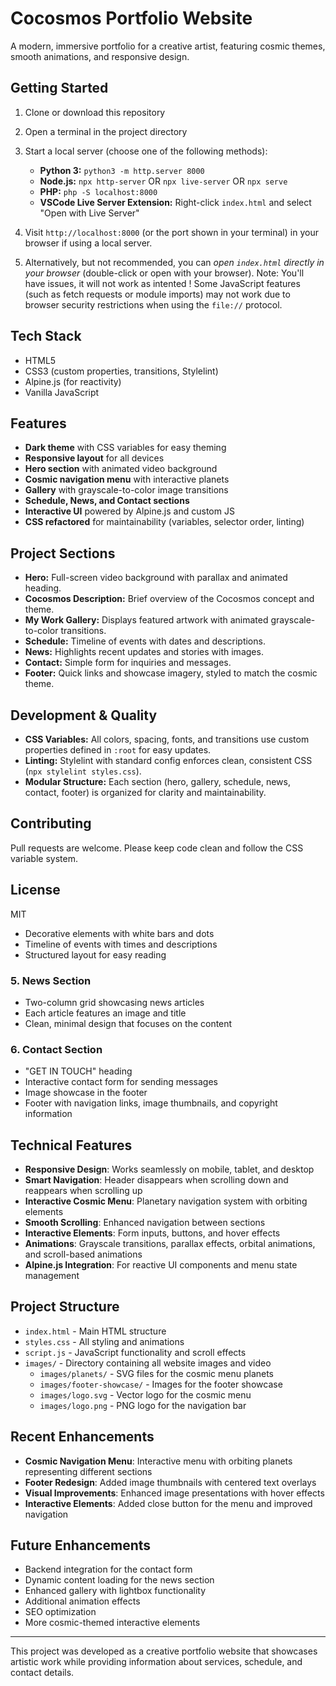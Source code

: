 # Cocosmos Portfolio Website

A modern, immersive portfolio for a creative artist, featuring cosmic themes, smooth animations, and responsive design.

## Getting Started

1. Clone or download this repository
2. Open a terminal in the project directory
3. Start a local server (choose one of the following methods):
   - **Python 3:** `python3 -m http.server 8000`
   - **Node.js:** `npx http-server` OR `npx live-server` OR `npx serve`
   - **PHP:** `php -S localhost:8000`
   - **VSCode Live Server Extension:** Right-click `index.html` and select "Open with Live Server"
4. Visit `http://localhost:8000` (or the port shown in your terminal) in your browser if using a local server.

5. Alternatively, but not recommended, you can *open `index.html` directly in your browser* (double-click or open with your browser).
Note: You'll have issues, it will not work as intented ! Some JavaScript features (such as fetch requests or module imports) may not work due to browser security restrictions when using the `file://` protocol.

## Tech Stack

- HTML5
- CSS3 (custom properties, transitions, Stylelint)
- Alpine.js (for reactivity)
- Vanilla JavaScript

## Features

- **Dark theme** with CSS variables for easy theming
- **Responsive layout** for all devices
- **Hero section** with animated video background
- **Cosmic navigation menu** with interactive planets
- **Gallery** with grayscale-to-color image transitions
- **Schedule, News, and Contact sections**
- **Interactive UI** powered by Alpine.js and custom JS
- **CSS refactored** for maintainability (variables, selector order, linting)

## Project Sections

- **Hero:** Full-screen video background with parallax and animated heading.
- **Cocosmos Description:** Brief overview of the Cocosmos concept and theme.
- **My Work Gallery:** Displays featured artwork with animated grayscale-to-color transitions.
- **Schedule:** Timeline of events with dates and descriptions.
- **News:** Highlights recent updates and stories with images.
- **Contact:** Simple form for inquiries and messages.
- **Footer:** Quick links and showcase imagery, styled to match the cosmic theme.

## Development & Quality

- **CSS Variables:** All colors, spacing, fonts, and transitions use custom properties defined in `:root` for easy updates.
- **Linting:** Stylelint with standard config enforces clean, consistent CSS (`npx stylelint styles.css`).
- **Modular Structure:** Each section (hero, gallery, schedule, news, contact, footer) is organized for clarity and maintainability.

## Contributing

Pull requests are welcome. Please keep code clean and follow the CSS variable system.

## License

MIT
- Decorative elements with white bars and dots
- Timeline of events with times and descriptions
- Structured layout for easy reading

### 5. News Section

- Two-column grid showcasing news articles
- Each article features an image and title
- Clean, minimal design that focuses on the content

### 6. Contact Section

- "GET IN TOUCH" heading
- Interactive contact form for sending messages
- Image showcase in the footer
- Footer with navigation links, image thumbnails, and copyright information

## Technical Features

- **Responsive Design**: Works seamlessly on mobile, tablet, and desktop
- **Smart Navigation**: Header disappears when scrolling down and reappears when scrolling up
- **Interactive Cosmic Menu**: Planetary navigation system with orbiting elements
- **Smooth Scrolling**: Enhanced navigation between sections
- **Interactive Elements**: Form inputs, buttons, and hover effects
- **Animations**: Grayscale transitions, parallax effects, orbital animations, and scroll-based animations
- **Alpine.js Integration**: For reactive UI components and menu state management

## Project Structure

- `index.html` - Main HTML structure
- `styles.css` - All styling and animations
- `script.js` - JavaScript functionality and scroll effects
- `images/` - Directory containing all website images and video
  - `images/planets/` - SVG files for the cosmic menu planets
  - `images/footer-showcase/` - Images for the footer showcase
  - `images/logo.svg` - Vector logo for the cosmic menu
  - `images/logo.png` - PNG logo for the navigation bar

## Recent Enhancements

- **Cosmic Navigation Menu**: Interactive menu with orbiting planets representing different sections
- **Footer Redesign**: Added image thumbnails with centered text overlays
- **Visual Improvements**: Enhanced image presentations with hover effects
- **Interactive Elements**: Added close button for the menu and improved navigation

## Future Enhancements

- Backend integration for the contact form
- Dynamic content loading for the news section
- Enhanced gallery with lightbox functionality
- Additional animation effects
- SEO optimization
- More cosmic-themed interactive elements

---

This project was developed as a creative portfolio website that showcases artistic work while providing information about services, schedule, and contact details.
